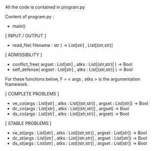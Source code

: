 All the code is contained in program.py

Content of program.py :

-  main()

[ INPUT / OUTPUT ]
-  read_file( filename : str ) -> List[str] , List[(str,str)] 

[ ADMISSIBILITY ] 
-  conflict_free( argset : List[str] , atks : List[(str,str)] ) -> Bool
-  self_defense( argset : List[str] , atks : List[(str,str)] ) -> Bool

For these functions below, F = < args , atks > is the argumentation framework.

[ COMPLETE PROBLEMS ]
- ve_co(args : List[str] , atks : List[(str,str)] , argset : List[str]) -> Bool
- dc_co(args : List[str] , atks : List[(str,str)] , argset) -> Bool
- ds_co(args : List[str] , atks : List[(str,str)] , argset) -> Bool

[ STABLE PROBLEMS ]
- ve_st(args : List[str] , atks : List[(str,str)] , argset : List[str]) -> Bool
- dc_st(args : List[str] , atks : List[(str,str)] , argset : List[str]) -> Bool
- ds_st(args : List[str] , atks : List[(str,str)] , argset : List[str]) -> Bool 
